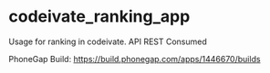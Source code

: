 # codeivate_ranking_app
Usage for ranking in codeivate. API REST Consumed

PhoneGap Build: https://build.phonegap.com/apps/1446670/builds
